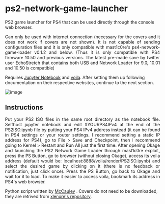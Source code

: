 # ps2-network-game-launcher
PS2 game launcher for PS4 that can be used directly through the console web browser.<br>
<p align=justify>Can only be used with internet connection (necessary for the covers and it does not work if covers are not shown). It is not capable of sending configuration files and it is only compatible with mast1c0re's ps4-network-game-loader v0.1.2 and below. (Thus it is only compatible with PS4 firmware 10.50 and previous versions. The latest pre-made save by twitter user EchoStretch that contains both USB and Network Loader for 9.0, 10.01 and 10.50 is compatible)<br></p>

Requires [Jupyter Notebook](https://jupyter.org/install) and [voila](https://voila.readthedocs.io/en/stable/install.html). After setting them up following documentation on their respective websites, continue to the next section.

![image](https://github.com/gbarboza88/ps2-network-game-launcher/assets/50859373/94dd83e7-5271-4351-9a23-ab164dcf3304)

## Instructions

<p align=justify> Put your PS2 ISO files in the same root directory as the notebook file. Selfhost jupyter notebook and edit #YOURPS4IPv4 at the end of the PS2ISO.ipynb file by putting your PS4 IPv4 address instead (it can be found in PS4 settings or your router settings. I recommend setting a static IP address for PS4), go to File > Save and Checkpoint, then I recommend going to Kernel > Restart and Run All just the first time. After opening Okage and launching the PS2 Network Game Loader through mast1c0re exploit, press the PS Button, go to browser (without closing Okage), access its voila address (default would be: localhost:8888/voila/render/PS2ISO.ipynb) and select the desired game by clicking on it (there is no feedback or notification, just click once). Press the PS Button, go back to Okage and wait for it to load. To make it easier to access voila, bookmark its address in PS4's web browser.</p> 

Python script written by [McCauley](https://github.com/McCaulay) . Covers do not need to be downloaded, they are retrived from [xlenore's repository](https://github.com/xlenore/ps2-covers.html).
